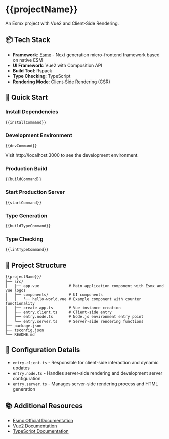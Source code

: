 # {{projectName}}

An Esmx project with Vue2 and Client-Side Rendering.

## 📦 Tech Stack

- **Framework**: [Esmx](https://esmnext.com) - Next generation micro-frontend framework based on native ESM
- **UI Framework**: Vue2 with Composition API
- **Build Tool**: Rspack
- **Type Checking**: TypeScript
- **Rendering Mode**: Client-Side Rendering (CSR)

## 🚀 Quick Start

### Install Dependencies

```bash
{{installCommand}}
```

### Development Environment

```bash
{{devCommand}}
```

Visit http://localhost:3000 to see the development environment.

### Production Build

```bash
{{buildCommand}}
```

### Start Production Server

```bash
{{startCommand}}
```

### Type Generation

```bash
{{buildTypeCommand}}
```

### Type Checking

```bash
{{lintTypeCommand}}
```

## 📁 Project Structure

```
{{projectName}}/
├── src/
│   ├── app.vue             # Main application component with Esmx and Vue logos
│   ├── components/         # UI components
│   │   └── hello-world.vue # Example component with counter functionality
│   ├── create-app.ts       # Vue instance creation
│   ├── entry.client.ts     # Client-side entry
│   ├── entry.node.ts       # Node.js environment entry point
│   └── entry.server.ts     # Server-side rendering functions
├── package.json
├── tsconfig.json
└── README.md
```

## 🔧 Configuration Details

- `entry.client.ts` - Responsible for client-side interaction and dynamic updates
- `entry.node.ts` - Handles server-side rendering and development server configuration
- `entry.server.ts` - Manages server-side rendering process and HTML generation

## 📚 Additional Resources

- [Esmx Official Documentation](https://esmnext.com)
- [Vue2 Documentation](https://v2.vuejs.org)
- [TypeScript Documentation](https://www.typescriptlang.org)